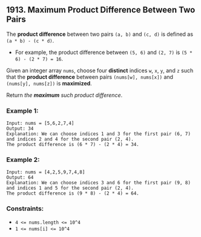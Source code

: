 ## 1913. Maximum Product Difference Between Two Pairs

The **product difference** between two pairs ```(a, b)``` and ```(c, d)``` is defined as ```(a * b) - (c * d)```.

* For example, the product difference between ```(5, 6)``` and ```(2, 7)``` is ```(5 * 6) - (2 * 7) = 16```.

Given an integer array ```nums```, choose four **distinct** indices ```w```, ```x```, ```y```, and ```z``` such that the **product difference** between pairs ```(nums[w], nums[x])``` and ```(nums[y], nums[z])``` is **maximized**.

Return *the **maximum** such product difference*.

### Example 1:
```
Input: nums = [5,6,2,7,4]
Output: 34
Explanation: We can choose indices 1 and 3 for the first pair (6, 7) and indices 2 and 4 for the second pair (2, 4).
The product difference is (6 * 7) - (2 * 4) = 34.
```
### Example 2:
```
Input: nums = [4,2,5,9,7,4,8]
Output: 64
Explanation: We can choose indices 3 and 6 for the first pair (9, 8) and indices 1 and 5 for the second pair (2, 4).
The product difference is (9 * 8) - (2 * 4) = 64.
```

### Constraints:

* ```4 <= nums.length <= 10^4```
* ```1 <= nums[i] <= 10^4```